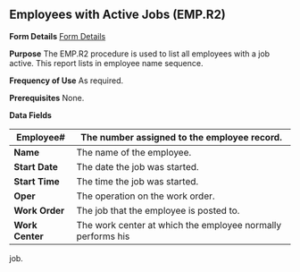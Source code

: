 ## Employees with Active Jobs (EMP.R2)
<PageHeader />

**Form Details**
[Form Details](../EMP-R2-1/README.md)

**Purpose**
The EMP.R2 procedure is used to list all employees with a job active. This
report lists in employee name sequence.

**Frequency of Use**
As required.

**Prerequisites**
None.

**Data Fields**

| **Employee#**   | The number assigned to the employee record.                 |
| --------------- | ----------------------------------------------------------- |
| **Name**        | The name of the employee.                                   |
| **Start Date**  | The date the job was started.                               |
| **Start Time**  | The time the job was started.                               |
| **Oper**        | The operation on the work order.                            |
| **Work Order**  | The job that the employee is posted to.                     |
| **Work Center** | The work center at which the employee normally performs his |
job.

<badge text= "Version 8.10.57 " vertical="middle" />

<PageFooter />
